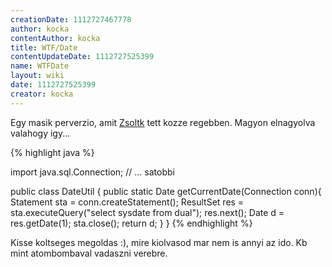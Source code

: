 ```yaml
---
creationDate: 1112727467778 
author: kocka 
contentAuthor: kocka 
title: WTF/Date 
contentUpdateDate: 1112727525399 
name: WTFDate 
layout: wiki 
date: 1112727525399 
creator: kocka 
---
```

Egy masik  perverzio, amit [Zsoltk](../zsoltk.html) tett kozze regebben.
Magyon elnagyolva valahogy igy...

{% highlight java %}

import java.sql.Connection;
// ... satobbi

public class DateUtil \{
  public static Date getCurrentDate(Connection conn)\{
    Statement sta = conn.createStatement();
    ResultSet res = sta.executeQuery("select sysdate from dual");
    res.next();
    Date d = res.getDate(1);
    sta.close();
    return d;
  \}
\}
{% endhighlight %}

Kisse koltseges megoldas :), mire kiolvasod mar nem is annyi az ido. Kb mint atombombaval vadaszni verebre.
